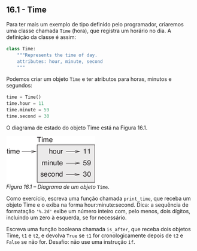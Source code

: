 ## 16.1 - Time

Para ter mais um exemplo de tipo definido pelo programador, criaremos uma classe chamada `Time` (hora), que registra um horário no dia. A definição da classe é assim:


```python
class Time:
    """Represents the time of day.
    attributes: hour, minute, second
    """
```

Podemos criar um objeto `Time` e ter atributos para horas, minutos e segundos:

```python
time = Time()
time.hour = 11
time.minute = 59
time.second = 30
```

O diagrama de estado do objeto Time está na Figura 16.1.

![Figura 16.1 – Diagrama de um objeto Time.](../fig/tnkp_1601.png)
<br>_Figura 16.1 – Diagrama de um objeto_ `Time`.

Como exercício, escreva uma função chamada `print_time`, que receba um objeto Time e o exiba na forma hour:minute:second. Dica: a sequência de formatação `'%.2d'` exibe um número inteiro com, pelo menos, dois dígitos, incluindo um zero à esquerda, se for necessário.

Escreva uma função booleana chamada `is_after`, que receba dois objetos Time, `t1` e `t2`, e devolva `True` se `t1` for cronologicamente depois de `t2` e `False` se não for. Desafio: não use uma instrução `if`.

